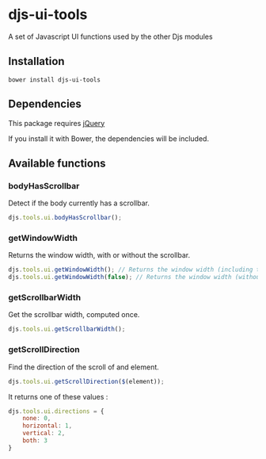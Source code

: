 # djs-ui-tools
A set of Javascript UI functions used by the other Djs modules

## Installation

```
bower install djs-ui-tools
```

## Dependencies

This package requires [jQuery](http://jquery.com/)

If you install it with Bower, the dependencies will be included.

## Available functions

### bodyHasScrollbar

Detect if the body currently has a scrollbar.

```javascript
djs.tools.ui.bodyHasScrollbar();
```

### getWindowWidth

Returns the window width, with or without the scrollbar.

```javascript
djs.tools.ui.getWindowWidth(); // Returns the window width (including the scrollbar, if any)
djs.tools.ui.getWindowWidth(false); // Returns the window width (without the scrollbar)
```

### getScrollbarWidth

Get the scrollbar width, computed once.

```javascript
djs.tools.ui.getScrollbarWidth();
```

### getScrollDirection

Find the direction of the scroll of and element.

```javascript
djs.tools.ui.getScrollDirection($(element));
```

It returns one of these values :

```javascript
djs.tools.ui.directions = {
    none: 0,
    horizontal: 1,
    vertical: 2,
    both: 3
}
```
